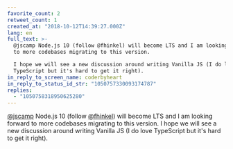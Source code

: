 ```yaml
---
favorite_count: 2
retweet_count: 1
created_at: "2018-10-12T14:39:27.000Z"
lang: en
full_text: >-
  @jscamp Node.js 10 (follow @fhinkel) will become LTS and I am looking forward
  to more codebases migrating to this version. 

  I hope we will see a new discussion around writing Vanilla JS (I do love
  TypeScript but it's hard to get it right).
in_reply_to_screen_name: coderbyheart
in_reply_to_status_id_str: "1050757330093174787"
replies:
  - "1050758318950625280"
---
```


[@jscamp](https://twitter.com/jscamp) Node.js 10 (follow
[@fhinkel](https://twitter.com/fhinkel)) will become LTS and I am looking
forward to more codebases migrating to this version. I hope we will see a new
discussion around writing Vanilla JS (I do love TypeScript but it's hard to get
it right).

